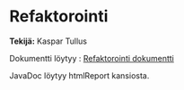 # Refaktorointi

**Tekijä:** Kaspar Tullus

Dokumentti löytyy : [Refaktorointi dokumentti](https://github.com/Kaspaaro/Kivi_Sakset_Paperi_Java/blob/master/Pelin%20Refaktorointi%20dokumentti%20(Kaspar%20Tullus).pdf)

JavaDoc löytyy htmlReport kansiosta.

